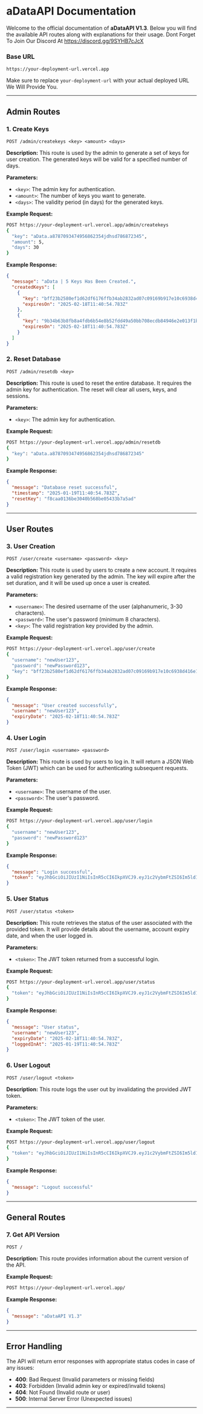 # aDataAPI Documentation

Welcome to the official documentation of **aDataAPI V1.3**. Below you will find the available API routes along with explanations for their usage.
Dont Forget To Join Our Discord At https://discord.gg/9SYHB7cJcX

### Base URL
```
https://your-deployment-url.vercel.app
```
Make sure to replace `your-deployment-url` with your actual deployed URL We Will Provide You.

---

## Admin Routes

### 1. **Create Keys**
```
POST /admin/createkeys <key> <amount> <days>
```

**Description:**
This route is used by the admin to generate a set of keys for user creation. The generated keys will be valid for a specified number of days.

**Parameters:**
- `<key>`: The admin key for authentication.
- `<amount>`: The number of keys you want to generate.
- `<days>`: The validity period (in days) for the generated keys.

**Example Request:**
```bash
POST https://your-deployment-url.vercel.app/admin/createkeys
{
  "key": "aData.a8787093474956862354jdhsd786872345",
  "amount": 5,
  "days": 30
}
```

**Example Response:**
```json
{
  "message": "aData | 5 Keys Has Been Created.",
  "createdKeys": [
    {
      "key": "bff23b2580ef1d62df6176ffb34ab2832ad07c09169b917e10c6938d416e1e3f",
      "expiresOn": "2025-02-18T11:40:54.783Z"
    },
    {
      "key": "9b34b63b8fb8a4fdb6b54e8b52fdd49a50bb708ecdb84946e2e013f1b7eb2a60",
      "expiresOn": "2025-02-18T11:40:54.783Z"
    }
  ]
}
```

### 2. **Reset Database**
```
POST /admin/resetdb <key>
```

**Description:**
This route is used to reset the entire database. It requires the admin key for authentication. The reset will clear all users, keys, and sessions.

**Parameters:**
- `<key>`: The admin key for authentication.

**Example Request:**
```bash
POST https://your-deployment-url.vercel.app/admin/resetdb
{
  "key": "aData.a8787093474956862354jdhsd786872345"
}
```

**Example Response:**
```json
{
  "message": "Database reset successful",
  "timestamp": "2025-01-19T11:40:54.783Z",
  "resetKey": "f8caa0136be3040b568be05433b7a5ad"
}
```

---

## User Routes

### 3. **User Creation**
```
POST /user/create <username> <password> <key>
```

**Description:**
This route is used by users to create a new account. It requires a valid registration key generated by the admin. The key will expire after the set duration, and it will be used up once a user is created.

**Parameters:**
- `<username>`: The desired username of the user (alphanumeric, 3-30 characters).
- `<password>`: The user's password (minimum 8 characters).
- `<key>`: The valid registration key provided by the admin.

**Example Request:**
```bash
POST https://your-deployment-url.vercel.app/user/create
{
  "username": "newUser123",
  "password": "newPassword123",
  "key": "bff23b2580ef1d62df6176ffb34ab2832ad07c09169b917e10c6938d416e1e3f"
}
```

**Example Response:**
```json
{
  "message": "User created successfully",
  "username": "newUser123",
  "expiryDate": "2025-02-18T11:40:54.783Z"
}
```

### 4. **User Login**
```
POST /user/login <username> <password>
```

**Description:**
This route is used by users to log in. It will return a JSON Web Token (JWT) which can be used for authenticating subsequent requests.

**Parameters:**
- `<username>`: The username of the user.
- `<password>`: The user's password.

**Example Request:**
```bash
POST https://your-deployment-url.vercel.app/user/login
{
  "username": "newUser123",
  "password": "newPassword123"
}
```

**Example Response:**
```json
{
  "message": "Login successful",
  "token": "eyJhbGciOiJIUzI1NiIsInR5cCI6IkpXVCJ9.eyJ1c2VybmFtZSI6Im5ld1VzZXIxMjMiLCJyb2xlIjoidXNlciJ9.8vNeP6QHbIc96AsDDB66-EgmV2MjxlL5f9Efb6c__EU"
}
```

### 5. **User Status**
```
POST /user/status <token>
```

**Description:**
This route retrieves the status of the user associated with the provided token. It will provide details about the username, account expiry date, and when the user logged in.

**Parameters:**
- `<token>`: The JWT token returned from a successful login.

**Example Request:**
```bash
POST https://your-deployment-url.vercel.app/user/status
{
  "token": "eyJhbGciOiJIUzI1NiIsInR5cCI6IkpXVCJ9.eyJ1c2VybmFtZSI6Im5ld1VzZXIxMjMiLCJyb2xlIjoidXNlciJ9.8vNeP6QHbIc96AsDDB66-EgmV2MjxlL5f9Efb6c__EU"
}
```

**Example Response:**
```json
{
  "message": "User status",
  "username": "newUser123",
  "expiryDate": "2025-02-18T11:40:54.783Z",
  "loggedInAt": "2025-01-19T11:40:54.783Z"
}
```

### 6. **User Logout**
```
POST /user/logout <token>
```

**Description:**
This route logs the user out by invalidating the provided JWT token.

**Parameters:**
- `<token>`: The JWT token of the user.

**Example Request:**
```bash
POST https://your-deployment-url.vercel.app/user/logout
{
  "token": "eyJhbGciOiJIUzI1NiIsInR5cCI6IkpXVCJ9.eyJ1c2VybmFtZSI6Im5ld1VzZXIxMjMiLCJyb2xlIjoidXNlciJ9.8vNeP6QHbIc96AsDDB66-EgmV2MjxlL5f9Efb6c__EU"
}
```

**Example Response:**
```json
{
  "message": "Logout successful"
}
```

---

## General Routes

### 7. **Get API Version**
```
POST /
```

**Description:**
This route provides information about the current version of the API.

**Example Request:**
```bash
POST https://your-deployment-url.vercel.app/
```

**Example Response:**
```json
{
  "message": "aDataAPI V1.3"
}
```

---

## Error Handling

The API will return error responses with appropriate status codes in case of any issues:

- **400**: Bad Request           (Invalid parameters or missing fields)
- **403**: Forbidden             (Invalid admin key or expired/invalid tokens)
- **404**: Not Found             (Invalid route or user)
- **500**: Internal Server Error (Unexpected issues)

---
